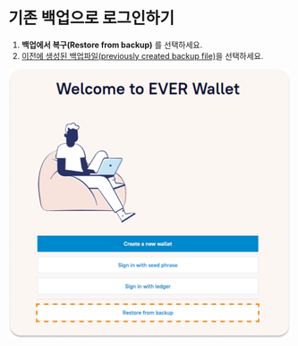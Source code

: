 # 기존 백업으로 로그인하기

1. **백업에서 복구(Restore from backup)** 를 선택하세요.
2. [이전에 생성된 백업파일(previously created backup file)](../../seed-phrase-keys-and-accounts/seed-phrase-management/ever-wallet-extension.md)을 선택하세요.

![](<../../.gitbook/assets/image (8).png>)
